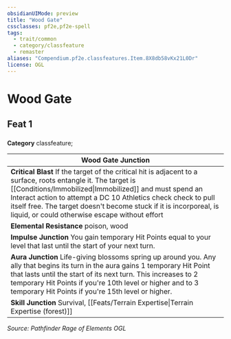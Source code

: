 ```yaml
---
obsidianUIMode: preview
title: "Wood Gate"
cssclasses: pf2e,pf2e-spell
tags:
  - trait/common
  - category/classfeature
  - remaster
aliases: "Compendium.pf2e.classfeatures.Item.8X8db58vKx21L0Dr"
license: OGL
---
```

# Wood Gate
## Feat 1
### 

**Category** classfeature; 




  

| Wood Gate Junction |
| --- |
| **Critical Blast** If the target of the critical hit is adjacent to a surface, roots entangle it. The target is [[Conditions/Immobilized\|Immobilized]] and must spend an Interact action to attempt a DC 10 Athletics check check to pull itself free. The target doesn't become stuck if it is incorporeal, is liquid, or could otherwise escape without effort |
| **Elemental Resistance** poison, wood |
| **Impulse Junction** You gain temporary Hit Points equal to your level that last until the start of your next turn. |
| **Aura Junction** Life-giving blossoms spring up around you. Any ally that begins its turn in the aura gains 1 temporary Hit Point that lasts until the start of its next turn. This increases to 2 temporary Hit Points if you're 10th level or higher and to 3 temporary Hit Points if you're 15th level or higher. |
| **Skill Junction** Survival, [[Feats/Terrain Expertise\|Terrain Expertise (forest)]] |

*Source: Pathfinder Rage of Elements*
*OGL*